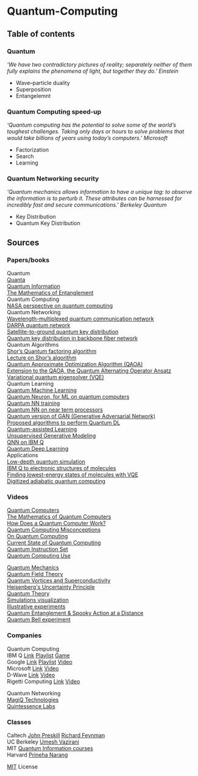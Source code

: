 # Quantum-Computing

## Table of contents

### Quantum
*‘We have two contradictory pictures of reality; separately neither of them fully explains the phenomena of light, but together they do.’ Einstein*

* Wave–particle duality
* Superposition
* Entangelemnt

### Quantum Computing speed-up
*‘Quantum computing has the potential to solve some of the world’s toughest challenges. Taking only days or hours to solve problems that would take billions of years using today’s computers.’ Microsoft*

* Factorization
* Search
* Learning

### Quantum Networking security
*‘Quantum mechanics allows information to have a unique tag: to observe the information is to perturb it. These attributes can be harnessed for incredibly fast and secure communications.’ Berkeley Quantum*

* Key Distribution
* Quantum Key Distribution

## Sources

### Papers/books

Quantum  
[Quanta](https://archive.org/details/evolutionofphysi033254mbp)  
[Quantum Information](http://csis.pace.edu/ctappert/cs837-18spring/QC-textbook.pdf)  
[The Mathematics of Entanglement](https://arxiv.org/pdf/1604.01790.pdf)  
Quantum Computing  
[NASA perspective on quantum computing](https://www.sciencedirect.com/science/article/pii/S0167819116301326)  
Quantum Networking  
[Wavelength-multiplexed quantum communication network](https://www.nature.com/articles/s41586-018-0766-y)  
[DARPA quantum network](https://arxiv.org/ftp/quant-ph/papers/0412/0412029.pdf)  
[Satellite-to-ground quantum key distribution](https://arxiv.org/ftp/arxiv/papers/1707/1707.00542.pdf)  
[Quantum key distribution in backbone fiber network](https://arxiv.org/pdf/1709.10046.pdf)  
Quantum Algorithms  
[Shor’s Quantum factoring algorithm](https://arxiv.org/pdf/quant-ph/9508027v2.pdf)  
[Lecture on Shor’s algorithm](https://arxiv.org/pdf/quant-ph/0010034.pdf)  
[Quantum Approximate Optimization Algorithm (QAOA)](https://arxiv.org/pdf/1411.4028.pdf)  
[Extension to the QAOA, the Quantum Alternating Operator Ansatz](https://arxiv.org/pdf/1709.03489.pdf)  
[Variational quantum eigensolver (VQE)](https://arxiv.org/pdf/1304.3061.pdf)  
Quantum Learning  
[Quantum Machine Learning](https://arxiv.org/pdf/1611.09347.pdf)  
[Quantum Neuron, for ML on quantum computers](https://arxiv.org/pdf/1711.11240.pdf)  
[Quantum NN training](https://www.nature.com/articles/s41467-018-07090-4)  
[Quantum NN on near term processors](https://arxiv.org/pdf/1802.06002.pdf)  
[Quantum version of GAN (Generative Adversarial Network)](https://arxiv.org/pdf/1804.09139.pdf)  
[Proposed algorithms to perform Quantum DL](https://arxiv.org/pdf/1806.09729.pdf)  
[Quantum-assisted Learning](https://journals.aps.org/prx/pdf/10.1103/PhysRevX.7.041052)  
[Unsupervised Generative Modeling](https://journals.aps.org/prx/pdf/10.1103/PhysRevX.8.031012)   
[QNN on IBM Q](https://arxiv.org/pdf/1811.02266.pdf)  
[Quantum Deep Learning](https://arxiv.org/pdf/1412.3489.pdf)  
Applications  
[Low-depth quantum simulation](https://journals.aps.org/prx/pdf/10.1103/PhysRevX.8.011044)  
[IBM Q to electronic structures of molecules](https://www.nature.com/articles/nature23879)  
[Finding lowest-energy states of molecules with VQE](https://arxiv.org/pdf/1304.3061.pdf)  
[Digitized adiabatic quantum computing](https://arxiv.org/ftp/arxiv/papers/1511/1511.03316.pdf)  

### Videos 

[Quantum Computers](https://www.youtube.com/watch?v=JhHMJCUmq28)  
[The Mathematics of Quantum Computers](https://youtu.be/IrbJYsep45E)  
[How Does a Quantum Computer Work?](https://www.youtube.com/watch?v=g_IaVepNDT4)  
[Quantum Computing Misconceptions](https://www.youtube.com/watch?v=kEry1TaN4-k)  
[On Quantum Computing](https://www.youtube.com/watch?v=o3hHO3S8Unk)  
[Current State of Quantum Computing](https://www.youtube.com/watch?v=PN7mPYcWFKg)  
[Quantum Instruction Set](https://www.youtube.com/watch?v=ZN0lhYU1f5Q)  
[Quantum Computing Use](https://www.youtube.com/watch?v=Xtye-b5HphE)  

[Quantum Mechanics](https://www.youtube.com/playlist?list=PLsPUh22kYmNCGaVGuGfKfJl-6RdHiCjo1)  
[Quantum Field Theory](https://www.youtube.com/playlist?list=PLsPUh22kYmNBpDZPejCHGzxyfgitj26w9)  
[Quantum Vortices and Superconductivity](https://youtu.be/ZY47bVu-0Bs)  
[Heisenberg's Uncertainty Principle](https://youtu.be/0FGo8mi-5w4)  
[Quantum Theory](https://www.youtube.com/watch?v=CBrsWPCp_rs)  
[Simulations visualization](https://www.youtube.com/watch?v=p7bzE1E5PMY)  
[Illustrative experiments](https://www.youtube.com/watch?v=WIyTZDHuarQ)  
[Quantum Entanglement & Spooky Action at a Distance](https://youtu.be/ZuvK-od647c)  
[Quantum Bell experiment](https://www.youtube.com/watch?v=i6WxIblKVZI)  

### Companies

Quantum Computing  
IBM Q  [Link](https://www.research.ibm.com/ibm-q/) [Playlist](https://www.youtube.com/playlist?list=PL0VD16H1q5IO8uF7Twp44aeLqKpLXG397) [Game](https://helloquantum.mybluemix.net/)  
Google [Link](https://ai.google/research/teams/applied-science/quantum-ai/) [Playlist](https://www.youtube.com/playlist?list=PLQY2H8rRoyvwcpm6Nf-fL4sIYQUXtq3HR) [Video](https://www.youtube.com/watch?v=CMdHDHEuOUE)  
Microsoft [Link](https://www.microsoft.com/en-us/quantum/) [Video](https://youtu.be/F_Riqjdh2oM)  
D-Wave [Link](https://www.dwavesys.com/) [Video](https://www.youtube.com/watch?v=60OkanvToFI)  
Rigetti Computing [Link](https://www.rigetti.com/) [Video](https://www.youtube.com/watch?v=PN7mPYcWFKg)  

Quantum Networking  
[MagiQ Technologies](https://www.magiqtech.com/)  
[Quintessence Labs](https://www.quintessencelabs.com)  

### Classes 

Caltech [John Preskill](http://www.theory.caltech.edu/people/preskill/ph229/) [Richard Feynman](http://www.feynmanlectures.caltech.edu/III_toc.html)  
UC Berkeley [Umesh Vazirani](https://people.eecs.berkeley.edu/~vazirani/quantum.html)  
MIT [Quantum Information courses](http://qis.mit.edu/courses.php)  
Harvard [Prineha Narang](https://narang.seas.harvard.edu/classes/es-170-engineering-quantum-mechanics)   


[MIT](https://choosealicense.com/licenses/mit/) License
